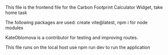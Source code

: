 This file is the frontend file for the Carbon Footprint Calculator Widget, take home task

The following packages are used:
create vite@latest,
npm i for node modules

KateOblomova is a contributor for testing and improving routes.

This file runs on the local host
use npm run dev to run the application
